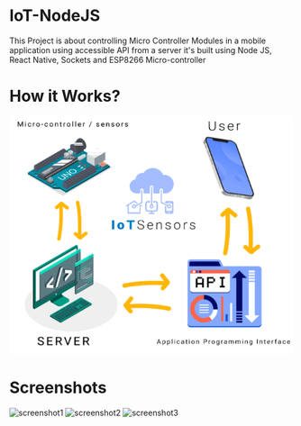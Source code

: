 # IoT-NodeJS
This Project is about controlling Micro Controller Modules in a mobile application using accessible API from a server it's built using Node JS, React Native, Sockets and ESP8266 Micro-controller 

# How it Works?
<img src="img/diagram.png"></img>

# Screenshots
<img src="screenshot/screenshot1.png" alt="screenshot1">
<img src="screenshot/screenshot2.png" alt="screenshot2">
<img src="screenshot/screenshot3.png" alt="screenshot3">

